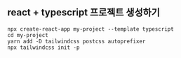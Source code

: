 ## react + typescript 프로젝트 생성하기
```shell
npx create-react-app my-project --template typescript
cd my-project
yarn add -D tailwindcss postcss autoprefixer
npx tailwindcss init -p
```
